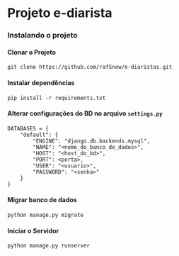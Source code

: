 # Projeto e-diarista

### Instalando o projeto


#### Clonar o Projeto
`git clone https://github.com/rafSnow/e-diaristas.git`

#### Instalar dependências
`pip install -r requirements.txt`

#### Alterar configurações do BD no arquivo `settings.py`
```
DATABASES = {
    "default": {
        "ENGINE": "django.db.backends.mysql",
        "NAME": "<nome_do_banco_de_dados>",
        "HOST": "<host_do_bd>",
        "PORT": <porta>,
        "USER": "<usuario>",
        "PASSWORD": "<senha>"
    }
}
```
 
#### Migrar banco de dados
`python manage.py migrate`

#### Iniciar o Servidor
`python manage.py runserver`